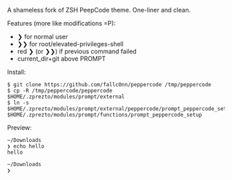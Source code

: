 A shameless fork of ZSH PeepCode theme.
One-liner and clean.

Features (more like modifications =P):
- ❯ for normal user
- ❯❯ for root/elevated-privileges-shell
- red ❯ (or ❯❯) if previous command failed
- current_dir+git above PROMPT

Install:

```
$ git clone https://github.com/fallc0nn/peppercode /tmp/peppercode
$ cp -R /tmp/peppercode/peppercode $HOME/.zprezto/modules/prompt/external
$ ln -s $HOME/.zprezto/modules/prompt/external/peppercode/prompt_peppercode_setup $HOME/.zprezto/modules/prompt/functions/prompt_peppercode_setup
```

Preview:

```
~/Downloads 
❯ echo hello
hello

~/Downloads 
❯ 
```
